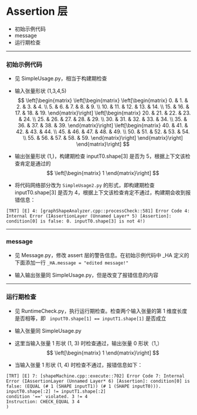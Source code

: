 # Assertion 层
+ 初始示例代码
+ message
+ 运行期检查

---
### 初始示例代码
+ 见 SimpleUsage.py，相当于构建期检查

+ 输入张量形状 (1,3,4,5)
$$
\left[\begin{matrix}
    \left[\begin{matrix}
        \left[\begin{matrix}
             0. &  1. &  2. &  3. &  4. \\
             5. &  6. &  7. &  8. &  9. \\
            10. & 11. & 12. & 13. & 14. \\
            15. & 16. & 17. & 18. & 19.
        \end{matrix}\right]
        \left[\begin{matrix}
            20. & 21. & 22. & 23. & 24. \\
            25. & 26. & 27. & 28. & 29. \\
            30. & 31. & 32. & 33. & 34. \\
            35. & 36. & 37. & 38. & 39.
        \end{matrix}\right]
        \left[\begin{matrix}
            40. & 41. & 42. & 43. & 44. \\
            45. & 46. & 47. & 48. & 49. \\
            50. & 51. & 52. & 53. & 54. \\
            55. & 56. & 57. & 58. & 59.
        \end{matrix}\right]
    \end{matrix}\right]
\end{matrix}\right]
$$

+ 输出张量形状 (1,)，构建期检查 inputT0.shape[3] 是否为 5，根据上下文该检查肯定是通过的
$$
\left[\begin{matrix}
    1
\end{matrix}\right]
$$

+ 将代码网络部分改为 `SimpleUsage2.py` 的形式，即构建期检查 inputT0.shape[3] 是否为 4，根据上下文该检查肯定不通过，构建期会收到报错信息：
```
[TRT] [E] 4: [graphShapeAnalyzer.cpp::processCheck::581] Error Code 4: Internal Error (IAssertionLayer (Unnamed Layer* 5) [Assertion]: condition[0] is false: 0. inputT0.shape[3] is not 4!)
```

---
### message
+ 见 Message.py，修改 assert 层的警告信息。在初始示例代码中 _HA 定义的下面添加一行 `_HA.message = "edited message!"`
    
+ 输入输出张量同 SimpleUsage.py，但是改变了报错信息的内容

---
### 运行期检查
+ 见 RuntimeCheck.py，执行运行期检查。检查两个输入张量的第 1 维度长度是否相等，即 ` inputT0.shape[1] == inputT1.shape[1]` 是否成立

+ 输入张量同 SimpleUsage.py

+ 这里当输入张量 1 形状 (1, 3) 时检查通过，输出张量 0 形状（1,）
$$
\left[\begin{matrix}
    1
\end{matrix}\right]
$$

+ 当输入张量 1 形状 (1, 4) 时检查不通过，报错信息如下：
```
[TRT] [E] 7: [shapeMachine.cpp::execute::702] Error Code 7: Internal Error (IAssertionLayer (Unnamed Layer* 6) [Assertion]: condition[0] is false: (EQUAL (# 1 (SHAPE inputT1)) (# 1 (SHAPE inputT0))). inputT0.shape[:2] != inputT1.shape[:2]
condition '==' violated. 3 != 4
Instruction: CHECK_EQUAL 3 4
)
```